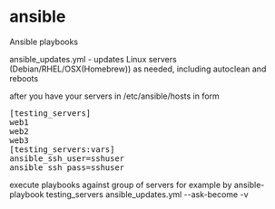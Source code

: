 # ansible
Ansible playbooks

ansible_updates.yml - updates Linux servers (Debian/RHEL/OSX(Homebrew)) as needed, including autoclean and reboots

after you have your servers in /etc/ansible/hosts in form 
<pre>
[testing_servers]
web1
web2
web3
[testing_servers:vars]
ansible_ssh_user=sshuser
ansible_ssh_pass=sshuser
</pre>
execute playbooks against group of servers for example by ansible-playbook testing_servers ansible_updates.yml --ask-become -v

